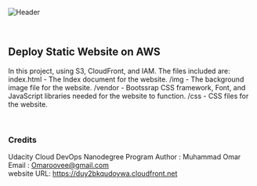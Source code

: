 ![][header]

[header]: https://github.com/Omaroovee/DevOps-Deploy-static-website/blob/master/s3-static-hosting.png "Header"

<br>

## Deploy Static Website on AWS

In this project, using S3, CloudFront, and IAM.  The files included are:   index.html - The Index document for the website. /img - The background image file for the website. /vendor - Bootssrap CSS framework, Font, and JavaScript libraries needed for the website to function. /css - CSS files for the website.

<br>

### Credits
Udacity Cloud DevOps Nanodegree Program
Author : Muhammad Omar<br>
Email : Omaroovee@gmail.com<br>
website URL: https://duy2bkqudoywa.cloudfront.net




